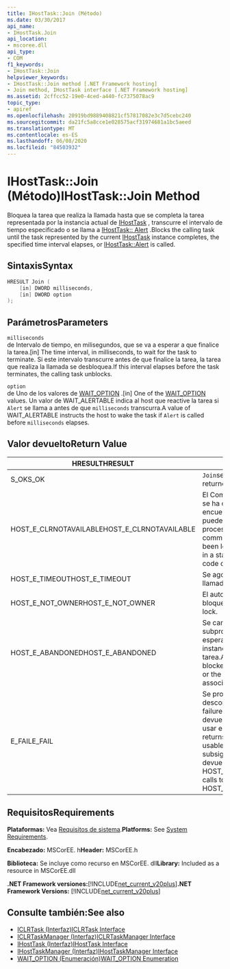 ```yaml
---
title: IHostTask::Join (Método)
ms.date: 03/30/2017
api_name:
- IHostTask.Join
api_location:
- mscoree.dll
api_type:
- COM
f1_keywords:
- IHostTask::Join
helpviewer_keywords:
- IHostTask::Join method [.NET Framework hosting]
- Join method, IHostTask interface [.NET Framework hosting]
ms.assetid: 2cffcc52-19e0-4ced-a440-fc7375078ac9
topic_type:
- apiref
ms.openlocfilehash: 20919bd9889408821cf57817082e3c7d5cebc240
ms.sourcegitcommit: da21fc5a8cce1e028575acf31974681a1bc5aeed
ms.translationtype: MT
ms.contentlocale: es-ES
ms.lasthandoff: 06/08/2020
ms.locfileid: "84503932"
---
```

# <a name="ihosttaskjoin-method"></a><span data-ttu-id="9f20e-102">IHostTask::Join (Método)</span><span class="sxs-lookup"><span data-stu-id="9f20e-102">IHostTask::Join Method</span></span>
<span data-ttu-id="9f20e-103">Bloquea la tarea que realiza la llamada hasta que se completa la tarea representada por la instancia actual de [IHostTask](ihosttask-interface.md) , transcurre el intervalo de tiempo especificado o se llama a [IHostTask:: Alert](ihosttask-alert-method.md) .</span><span class="sxs-lookup"><span data-stu-id="9f20e-103">Blocks the calling task until the task represented by the current [IHostTask](ihosttask-interface.md) instance completes, the specified time interval elapses, or [IHostTask::Alert](ihosttask-alert-method.md) is called.</span></span>  
  
## <a name="syntax"></a><span data-ttu-id="9f20e-104">Sintaxis</span><span class="sxs-lookup"><span data-stu-id="9f20e-104">Syntax</span></span>  
  
```cpp  
HRESULT Join (  
    [in] DWORD milliseconds,  
    [in] DWORD option  
);  
```  
  
## <a name="parameters"></a><span data-ttu-id="9f20e-105">Parámetros</span><span class="sxs-lookup"><span data-stu-id="9f20e-105">Parameters</span></span>  
 `milliseconds`  
 <span data-ttu-id="9f20e-106">de Intervalo de tiempo, en milisegundos, que se va a esperar a que finalice la tarea.</span><span class="sxs-lookup"><span data-stu-id="9f20e-106">[in] The time interval, in milliseconds, to wait for the task to terminate.</span></span> <span data-ttu-id="9f20e-107">Si este intervalo transcurre antes de que finalice la tarea, la tarea que realiza la llamada se desbloquea.</span><span class="sxs-lookup"><span data-stu-id="9f20e-107">If this interval elapses before the task terminates, the calling task unblocks.</span></span>  
  
 `option`  
 <span data-ttu-id="9f20e-108">de Uno de los valores de [WAIT_OPTION](wait-option-enumeration.md) .</span><span class="sxs-lookup"><span data-stu-id="9f20e-108">[in] One of the [WAIT_OPTION](wait-option-enumeration.md) values.</span></span> <span data-ttu-id="9f20e-109">Un valor de WAIT_ALERTABLE indica al host que reactive la tarea si `Alert` se llama a antes de que `milliseconds` transcurra.</span><span class="sxs-lookup"><span data-stu-id="9f20e-109">A value of WAIT_ALERTABLE instructs the host to wake the task if `Alert` is called before `milliseconds` elapses.</span></span>  
  
## <a name="return-value"></a><span data-ttu-id="9f20e-110">Valor devuelto</span><span class="sxs-lookup"><span data-stu-id="9f20e-110">Return Value</span></span>  
  
|<span data-ttu-id="9f20e-111">HRESULT</span><span class="sxs-lookup"><span data-stu-id="9f20e-111">HRESULT</span></span>|<span data-ttu-id="9f20e-112">Descripción</span><span class="sxs-lookup"><span data-stu-id="9f20e-112">Description</span></span>|  
|-------------|-----------------|  
|<span data-ttu-id="9f20e-113">S_OK</span><span class="sxs-lookup"><span data-stu-id="9f20e-113">S_OK</span></span>|<span data-ttu-id="9f20e-114">`Join`se devolvió correctamente.</span><span class="sxs-lookup"><span data-stu-id="9f20e-114">`Join` returned successfully.</span></span>|  
|<span data-ttu-id="9f20e-115">HOST_E_CLRNOTAVAILABLE</span><span class="sxs-lookup"><span data-stu-id="9f20e-115">HOST_E_CLRNOTAVAILABLE</span></span>|<span data-ttu-id="9f20e-116">El Common Language Runtime (CLR) no se ha cargado en un proceso o el CLR se encuentra en un estado en el que no puede ejecutar código administrado ni procesar la llamada correctamente.</span><span class="sxs-lookup"><span data-stu-id="9f20e-116">The common language runtime (CLR) has not been loaded into a process, or the CLR is in a state in which it cannot run managed code or process the call successfully.</span></span>|  
|<span data-ttu-id="9f20e-117">HOST_E_TIMEOUT</span><span class="sxs-lookup"><span data-stu-id="9f20e-117">HOST_E_TIMEOUT</span></span>|<span data-ttu-id="9f20e-118">Se agotó el tiempo de espera de la llamada.</span><span class="sxs-lookup"><span data-stu-id="9f20e-118">The call timed out.</span></span>|  
|<span data-ttu-id="9f20e-119">HOST_E_NOT_OWNER</span><span class="sxs-lookup"><span data-stu-id="9f20e-119">HOST_E_NOT_OWNER</span></span>|<span data-ttu-id="9f20e-120">El autor de la llamada no posee el bloqueo.</span><span class="sxs-lookup"><span data-stu-id="9f20e-120">The caller does not own the lock.</span></span>|  
|<span data-ttu-id="9f20e-121">HOST_E_ABANDONED</span><span class="sxs-lookup"><span data-stu-id="9f20e-121">HOST_E_ABANDONED</span></span>|<span data-ttu-id="9f20e-122">Se canceló un evento mientras un subproceso o fibra bloqueados estaba esperando en él, o bien la `IHostTask` instancia actual no está asociada a una tarea.</span><span class="sxs-lookup"><span data-stu-id="9f20e-122">An event was canceled while a blocked thread or fiber was waiting on it, or the current `IHostTask` instance is not associated with a task.</span></span>|  
|<span data-ttu-id="9f20e-123">E_FAIL</span><span class="sxs-lookup"><span data-stu-id="9f20e-123">E_FAIL</span></span>|<span data-ttu-id="9f20e-124">Se produjo un error grave desconocido.</span><span class="sxs-lookup"><span data-stu-id="9f20e-124">An unknown catastrophic failure occurred.</span></span> <span data-ttu-id="9f20e-125">Cuando un método devuelve E_FAIL, CLR ya no se puede usar en el proceso.</span><span class="sxs-lookup"><span data-stu-id="9f20e-125">When a method returns E_FAIL, the CLR is no longer usable within the process.</span></span> <span data-ttu-id="9f20e-126">Las llamadas subsiguientes a métodos de hospedaje devuelven HOST_E_CLRNOTAVAILABLE.</span><span class="sxs-lookup"><span data-stu-id="9f20e-126">Subsequent calls to hosting methods return HOST_E_CLRNOTAVAILABLE.</span></span>|  
  
## <a name="requirements"></a><span data-ttu-id="9f20e-127">Requisitos</span><span class="sxs-lookup"><span data-stu-id="9f20e-127">Requirements</span></span>  
 <span data-ttu-id="9f20e-128">**Plataformas:** Vea [Requisitos de sistema](../../get-started/system-requirements.md).</span><span class="sxs-lookup"><span data-stu-id="9f20e-128">**Platforms:** See [System Requirements](../../get-started/system-requirements.md).</span></span>  
  
 <span data-ttu-id="9f20e-129">**Encabezado:** MSCorEE. h</span><span class="sxs-lookup"><span data-stu-id="9f20e-129">**Header:** MSCorEE.h</span></span>  
  
 <span data-ttu-id="9f20e-130">**Biblioteca:** Se incluye como recurso en MSCorEE. dll</span><span class="sxs-lookup"><span data-stu-id="9f20e-130">**Library:** Included as a resource in MSCorEE.dll</span></span>  
  
 <span data-ttu-id="9f20e-131">**.NET Framework versiones:**[!INCLUDE[net_current_v20plus](../../../../includes/net-current-v20plus-md.md)]</span><span class="sxs-lookup"><span data-stu-id="9f20e-131">**.NET Framework Versions:** [!INCLUDE[net_current_v20plus](../../../../includes/net-current-v20plus-md.md)]</span></span>  
  
## <a name="see-also"></a><span data-ttu-id="9f20e-132">Consulte también:</span><span class="sxs-lookup"><span data-stu-id="9f20e-132">See also</span></span>

- [<span data-ttu-id="9f20e-133">ICLRTask (Interfaz)</span><span class="sxs-lookup"><span data-stu-id="9f20e-133">ICLRTask Interface</span></span>](iclrtask-interface.md)
- [<span data-ttu-id="9f20e-134">ICLRTaskManager (Interfaz)</span><span class="sxs-lookup"><span data-stu-id="9f20e-134">ICLRTaskManager Interface</span></span>](iclrtaskmanager-interface.md)
- [<span data-ttu-id="9f20e-135">IHostTask (Interfaz)</span><span class="sxs-lookup"><span data-stu-id="9f20e-135">IHostTask Interface</span></span>](ihosttask-interface.md)
- [<span data-ttu-id="9f20e-136">IHostTaskManager (Interfaz)</span><span class="sxs-lookup"><span data-stu-id="9f20e-136">IHostTaskManager Interface</span></span>](ihosttaskmanager-interface.md)
- [<span data-ttu-id="9f20e-137">WAIT_OPTION (Enumeración)</span><span class="sxs-lookup"><span data-stu-id="9f20e-137">WAIT_OPTION Enumeration</span></span>](wait-option-enumeration.md)
